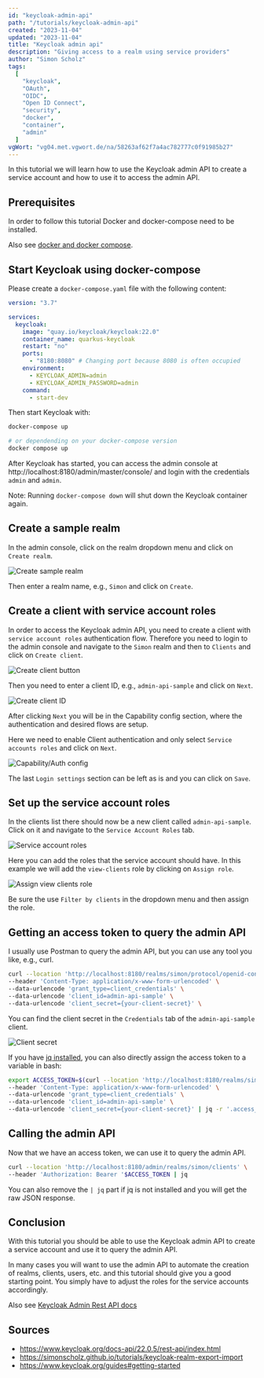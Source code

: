 ```yaml
---
id: "keycloak-admin-api"
path: "/tutorials/keycloak-admin-api"
created: "2023-11-04"
updated: "2023-11-04"
title: "Keycloak admin api"
description: "Giving access to a realm using service providers"
author: "Simon Scholz"
tags:
  [
    "keycloak",
    "OAuth",
    "OIDC",
    "Open ID Connect",
    "security",
    "docker",
    "container",
    "admin"
  ]
vgWort: "vg04.met.vgwort.de/na/58263af62f7a4ac782777c0f91985b27"
---
```


In this tutorial we will learn how to use the Keycloak admin API to create a service account and how to use it to access the admin API.

## Prerequisites

In order to follow this tutorial Docker and docker-compose need to be installed.

Also see [docker and docker compose](https://simonscholz.github.io/tutorials/ubuntu-dev-setup#docker-docker-compose).

## Start Keycloak using docker-compose

Please create a `docker-compose.yaml` file with the following content:

```yaml [docker-compose.yaml]
version: "3.7"

services:
  keycloak:
    image: "quay.io/keycloak/keycloak:22.0"
    container_name: quarkus-keycloak
    restart: "no"
    ports:
      - "8180:8080" # Changing port because 8080 is often occupied
    environment:
      - KEYCLOAK_ADMIN=admin
      - KEYCLOAK_ADMIN_PASSWORD=admin
    command:
      - start-dev
```

Then start Keycloak with:

```bash
docker-compose up

# or dependending on your docker-compose version
docker compose up
```

After Keycloak has started, you can access the admin console at http://localhost:8180/admin/master/console/ and login with the credentials `admin` and `admin`.

Note: Running `docker-compose down` will shut down the Keycloak container again.

## Create a sample realm

In the admin console, click on the realm dropdown menu and click on `Create realm`.

![Create sample realm](./create-realm.png)

Then enter a realm name, e.g., `Simon` and click on `Create`.

## Create a client with service account roles

In order to access the Keycloak admin API, you need to create a client with `service account roles` authentication flow.
Therefore you need to login to the admin console and navigate to the `Simon` realm and then to `Clients` and click on `Create client`.

![Create client button](./create-client-button.png)

Then you need to enter a client ID, e.g., `admin-api-sample` and click on `Next`.

![Create client ID](./create-client-id.png)

After clicking `Next` you will be in the Capability config section, where the authentication and desired flows are setup.

Here we need to enable Client authentication and only select `Service accounts roles` and click on `Next`.

![Capability/Auth config](./create-client-auth.png)

The last `Login settings` section can be left as is and you can click on `Save`.

## Set up the service account roles

In the clients list there should now be a new client called `admin-api-sample`. Click on it and navigate to the `Service Account Roles` tab.

![Service account roles](./service-account-roles.png)

Here you can add the roles that the service account should have.
In this example we will add the `view-clients` role by clicking on `Assign role`.

![Assign view clients role](./assign-view-clients-role.png)

Be sure the use `Filter by clients` in the dropdown menu and then assign the role.

## Getting an access token to query the admin API

I usually use Postman to query the admin API, but you can use any tool you like, e.g., curl.

```bash
curl --location 'http://localhost:8180/realms/simon/protocol/openid-connect/token' \
--header 'Content-Type: application/x-www-form-urlencoded' \
--data-urlencode 'grant_type=client_credentials' \
--data-urlencode 'client_id=admin-api-sample' \
--data-urlencode 'client_secret={your-client-secret}' \
```

You can find the client secret in the `Credentials` tab of the `admin-api-sample` client.

![Client secret](./client-secret.png)

If you have [jq installed](https://jqlang.github.io/jq/download/), you can also directly assign the access token to a variable in bash:

```bash
export ACCESS_TOKEN=$(curl --location 'http://localhost:8180/realms/simon/protocol/openid-connect/token' \
--header 'Content-Type: application/x-www-form-urlencoded' \
--data-urlencode 'grant_type=client_credentials' \
--data-urlencode 'client_id=admin-api-sample' \
--data-urlencode 'client_secret={your-client-secret}' | jq -r '.access_token')
```

## Calling the admin API

Now that we have an access token, we can use it to query the admin API.

```bash
curl --location 'http://localhost:8180/admin/realms/simon/clients' \
--header 'Authorization: Bearer '$ACCESS_TOKEN | jq
```

You can also remove the `| jq` part if jq is not installed and you will get the raw JSON response.

## Conclusion

With this tutorial you should be able to use the Keycloak admin API to create a service account and use it to query the admin API.

In many cases you will want to use the admin API to automate the creation of realms, clients, users, etc. and this tutorial should give you a good starting point.
You simply have to adjust the roles for the service accounts accordingly.

Also see [Keycloak Admin Rest API docs](https://www.keycloak.org/docs-api/22.0.5/rest-api/index.html)

## Sources

- https://www.keycloak.org/docs-api/22.0.5/rest-api/index.html
- https://simonscholz.github.io/tutorials/keycloak-realm-export-import
- https://www.keycloak.org/guides#getting-started
